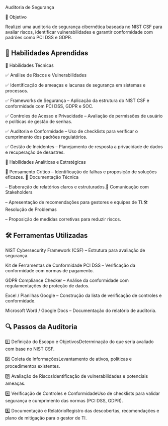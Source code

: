 Auditoria de Segurança

🎯 Objetivo

Realizei uma auditoria de segurança cibernética baseada no NIST CSF para avaliar riscos, identificar vulnerabilidades e garantir conformidade com padrões como PCI DSS e GDPR.

## 📌 Habilidades Aprendidas

🔹 Habilidades Técnicas

✅ Análise de Riscos e Vulnerabilidades 

✅ Identificação de ameaças e lacunas de segurança em sistemas e processos.

✅ Frameworks de Segurança – Aplicação da estrutura do NIST CSF e conformidade com PCI DSS, GDPR e SOC.

✅ Controles de Acesso e Privacidade – Avaliação de permissões de usuário e políticas de gestão de senhas.

✅ Auditoria e Conformidade – Uso de checklists para verificar o cumprimento dos padrões regulatórios.

✅ Gestão de Incidentes – Planejamento de resposta a privacidade de dados e recuperação de desastres.

🔹 Habilidades Analíticas e Estratégicas

🧐 Pensamento Crítico 
– Identificação de falhas e proposição de soluções eficazes. 📄 Documentação Técnica 

– Elaboração de relatórios claros e estruturados.💬 Comunicação com Stakeholders 

– Apresentação de recomendações para gestores e equipes de TI.🛠 Resolução de Problemas 

– Proposição de medidas corretivas para reduzir riscos.


## 🛠 Ferramentas Utilizadas

NIST Cybersecurity Framework (CSF) – Estrutura para avaliação de segurança.

Kit de Ferramentas de Conformidade PCI DSS – Verificação da conformidade com normas de pagamento.

GDPR Compliance Checker – Análise da conformidade com regulamentações de proteção de dados.

Excel / Planilhas Google – Construção da lista de verificação de controles e conformidade.

Microsoft Word / Google Docs – Documentação do relatório de auditoria.

## 🔍 Passos da Auditoria

1️⃣ Definição do Escopo e ObjetivosDeterminação do que seria avaliado com base no NIST CSF.

2️⃣ Coleta de InformaçõesLevantamento de ativos, políticas e procedimentos existentes.

3️⃣ Avaliação de RiscosIdentificação de vulnerabilidades e potenciais ameaças.

4️⃣ Verificação de Controles e ConformidadeUso de checklists para validar segurança e cumprimento das normas (PCI DSS, GDPR).

5️⃣ Documentação e RelatórioRegistro das descobertas, recomendações e plano de mitigação para o gestor de TI.

